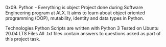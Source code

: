 0x09. Python - Everything is object
Project done during Software Engineering program at ALX. It aims to learn about object oriented programming (OOP), mutability, identity and data types in Python.

Technologies
Python Scripts are written with Python 3
Tested on Ubuntu 20.04 LTS
Files
All .txt files contain answers to questions asked as part of this project task.
